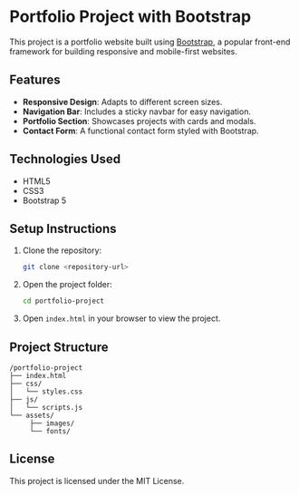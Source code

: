 # Portfolio Project with Bootstrap

This project is a portfolio website built using [Bootstrap](https://getbootstrap.com/), a popular front-end framework for building responsive and mobile-first websites.

## Features
- **Responsive Design**: Adapts to different screen sizes.
- **Navigation Bar**: Includes a sticky navbar for easy navigation.
- **Portfolio Section**: Showcases projects with cards and modals.
- **Contact Form**: A functional contact form styled with Bootstrap.

## Technologies Used
- HTML5
- CSS3
- Bootstrap 5

## Setup Instructions
1. Clone the repository:
    ```bash
    git clone <repository-url>
    ```
2. Open the project folder:
    ```bash
    cd portfolio-project
    ```
3. Open `index.html` in your browser to view the project.

## Project Structure
```
/portfolio-project
├── index.html
├── css/
│   └── styles.css
├── js/
│   └── scripts.js
└── assets/
     ├── images/
     └── fonts/
```

## License
This project is licensed under the MIT License.